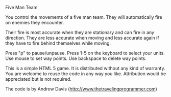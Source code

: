 Five Man Team

You control the movements of a five man team. They will automatically fire on enemies they encounter.

Their fire is most accurate when they are stationary and can fire in any direction.
They are less accurate when moving and less accurate again if they have to fire behind themselves while moving.

Press "p" to pause/unpause.
Press 1-5 on the keyboard to select your units.
Use mouse to set way points.
Use backspace to delete way points.

This is a simple HTML 5 game. It is distributed without any kind of warranty.
You are welcome to reuse the code in any way you like.
Attribution would be appreciated but is not required.

The code is by Andrew Davis (http://www.thetravelingprogrammer.com)


